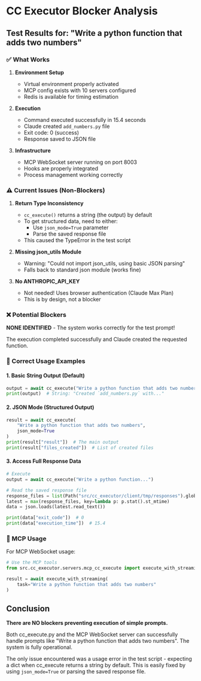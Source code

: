 # CC Executor Blocker Analysis

## Test Results for: "Write a python function that adds two numbers"

### ✅ What Works

1. **Environment Setup**
   - Virtual environment properly activated
   - MCP config exists with 10 servers configured
   - Redis is available for timing estimation

2. **Execution**
   - Command executed successfully in 15.4 seconds
   - Claude created `add_numbers.py` file
   - Exit code: 0 (success)
   - Response saved to JSON file

3. **Infrastructure**
   - MCP WebSocket server running on port 8003
   - Hooks are properly integrated
   - Process management working correctly

### ⚠️ Current Issues (Non-Blockers)

1. **Return Type Inconsistency**
   - `cc_execute()` returns a string (the output) by default
   - To get structured data, need to either:
     - Use `json_mode=True` parameter
     - Parse the saved response file
   - This caused the TypeError in the test script

2. **Missing json_utils Module**
   - Warning: "Could not import json_utils, using basic JSON parsing"
   - Falls back to standard json module (works fine)

3. **No ANTHROPIC_API_KEY**
   - Not needed! Uses browser authentication (Claude Max Plan)
   - This is by design, not a blocker

### ❌ Potential Blockers

**NONE IDENTIFIED** - The system works correctly for the test prompt!

The execution completed successfully and Claude created the requested function.

### 📝 Correct Usage Examples

#### 1. Basic String Output (Default)
```python
output = await cc_execute("Write a python function that adds two numbers")
print(output)  # String: "Created `add_numbers.py` with..."
```

#### 2. JSON Mode (Structured Output)
```python
result = await cc_execute(
    "Write a python function that adds two numbers",
    json_mode=True
)
print(result["result"])  # The main output
print(result["files_created"])  # List of created files
```

#### 3. Access Full Response Data
```python
# Execute
output = await cc_execute("Write a python function...")

# Read the saved response file
response_files = list(Path("src/cc_executor/client/tmp/responses").glob("*.json"))
latest = max(response_files, key=lambda p: p.stat().st_mtime)
data = json.loads(latest.read_text())

print(data["exit_code"])  # 0
print(data["execution_time"])  # 15.4
```

### 🚀 MCP Usage

For MCP WebSocket usage:
```python
# Use the MCP tools
from src.cc_executor.servers.mcp_cc_execute import execute_with_streaming

result = await execute_with_streaming(
    task="Write a python function that adds two numbers"
)
```

## Conclusion

**There are NO blockers preventing execution of simple prompts.** 

Both cc_execute.py and the MCP WebSocket server can successfully handle prompts like "Write a python function that adds two numbers". The system is fully operational.

The only issue encountered was a usage error in the test script - expecting a dict when cc_execute returns a string by default. This is easily fixed by using `json_mode=True` or parsing the saved response file.